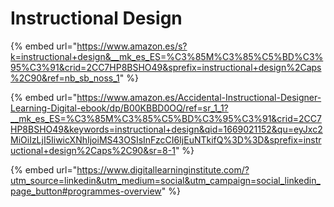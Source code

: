 # Instructional Design

{% embed url="https://www.amazon.es/s?k=instructional+design&__mk_es_ES=%C3%85M%C3%85%C5%BD%C3%95%C3%91&crid=2CC7HP8BSHO49&sprefix=instructional+design%2Caps%2C90&ref=nb_sb_noss_1" %}

{% embed url="https://www.amazon.es/Accidental-Instructional-Designer-Learning-Digital-ebook/dp/B00KBBD0OQ/ref=sr_1_1?__mk_es_ES=%C3%85M%C3%85%C5%BD%C3%95%C3%91&crid=2CC7HP8BSHO49&keywords=instructional+design&qid=1669021152&qu=eyJxc2MiOiIzLjI5IiwicXNhIjoiMS43OSIsInFzcCI6IjEuNTkifQ%3D%3D&sprefix=instructional+design%2Caps%2C90&sr=8-1" %}

{% embed url="https://www.digitallearninginstitute.com/?utm_source=linkedin&utm_medium=social&utm_campaign=social_linkedin_page_button#programmes-overview" %}
